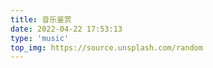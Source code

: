 ```yaml
---
title: 音乐鉴赏
date: 2022-04-22 17:53:13
type: 'music'
top_img: https://source.unsplash.com/random
---
```

